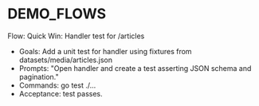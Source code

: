 # DEMO_FLOWS

Flow: Quick Win: Handler test for /articles
- Goals: Add a unit test for handler using fixtures from datasets/media/articles.json
- Prompts: "Open handler and create a test asserting JSON schema and pagination."
- Commands: go test ./...
- Acceptance: test passes.
